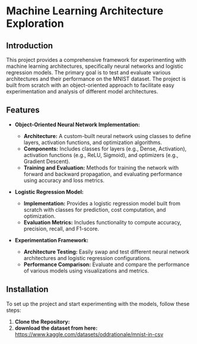 # Machine Learning Architecture Exploration

## Introduction
This project provides a comprehensive framework for experimenting with machine learning architectures, specifically neural networks and logistic regression models. The primary goal is to test and evaluate various architectures and their performance on the MNIST dataset. The project is built from scratch with an object-oriented approach to facilitate easy experimentation and analysis of different model architectures.

## Features
- **Object-Oriented Neural Network Implementation:**
  - **Architecture:** A custom-built neural network using classes to define layers, activation functions, and optimization algorithms.
  - **Components:** Includes classes for layers (e.g., Dense, Activation), activation functions (e.g., ReLU, Sigmoid), and optimizers (e.g., Gradient Descent).
  - **Training and Evaluation:** Methods for training the network with forward and backward propagation, and evaluating performance using accuracy and loss metrics.

- **Logistic Regression Model:**
  - **Implementation:** Provides a logistic regression model built from scratch with classes for prediction, cost computation, and optimization.
  - **Evaluation Metrics:** Includes functionality to compute accuracy, precision, recall, and F1-score.

- **Experimentation Framework:**
  - **Architecture Testing:** Easily swap and test different neural network architectures and logistic regression configurations.
  - **Performance Comparison:** Evaluate and compare the performance of various models using visualizations and metrics.

## Installation
To set up the project and start experimenting with the models, follow these steps:

1. **Clone the Repository:**
2. **download the dataset from here:** https://www.kaggle.com/datasets/oddrationale/mnist-in-csv
   
